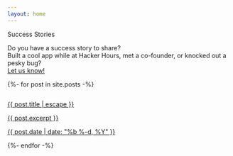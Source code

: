 ```yaml
---
layout: home
---
```


<div class="w-full bg-white p-12 py-24 md:py-28 ">
  <div class="header flex items-end justify-between mb-12">
    <div class="title">
      <p class="text-4xl font-bold text-gray-800 mb-4">
          Success Stories
      </p>
      <p class="font-light text-gray-400">
          Do you have a success story to share?
          <br />
          Built a cool app while at Hacker Hours, met a co-founder, or knocked out a pesky bug?
          <br />
          <a class="text-indigo-500 text-md font-medium"
            href="https://github.com/afeld/hackerhours.org/issues/new">Let us know!</a>
      </p>
    </div>
  </div>

  {%- for post in site.posts -%}
  <div class="grid grid-cols-1 md:grid-cols-2 xl:grid-cols-3 gap-12 my-5">
    <div class="overflow-hidden shadow-lg rounded-lg h-90 w-60 md:w-80 cursor-pointer m-auto">
      <a href="#" class="w-full block h-full">
        <img alt="" src="/images/success/{{ post.img }}"
         class="max-h-40 w-full object-cover"/>
        <div class="bg-white dark:bg-gray-800 w-full p-4">
          <p class="text-gray-800 dark:text-white text-xl font-medium mb-2">
            {{ post.title | escape }}
          </p>
          <p class="text-gray-400 dark:text-gray-300 font-light text-md">
            <div class="mt-6 post-content">{{ post.excerpt }}</div>
            <!-- <div class="mt-10">
              <a class="text-blue-500 uppercase text-sm tracking-wide font-black content-link" 
              href="{{ post.url | relative_url }}">Read More</a>
            </div> -->
          </p>
          <div class="flex items-center mt-4">
            <div class="flex flex-col justify-between ml-4 text-sm">
              <p class="text-gray-400 dark:text-gray-300">
                {{ post.date | date: "%b %-d, %Y" }}
              </p>
            </div>
          </div>
        </div>
      </a>
    </div>
  </div>
  {%- endfor -%}
</div>
